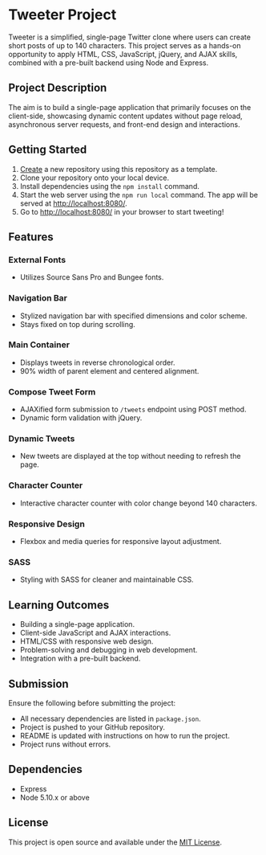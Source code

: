 # Tweeter Project

Tweeter is a simplified, single-page Twitter clone where users can create short posts of up to 140 characters. This project serves as a hands-on opportunity to apply HTML, CSS, JavaScript, jQuery, and AJAX skills, combined with a pre-built backend using Node and Express.

## Project Description

The aim is to build a single-page application that primarily focuses on the client-side, showcasing dynamic content updates without page reload, asynchronous server requests, and front-end design and interactions.

## Getting Started

1. [Create](https://docs.github.com/en/repositories/creating-and-managing-repositories/creating-a-repository-from-a-template) a new repository using this repository as a template.
2. Clone your repository onto your local device.
3. Install dependencies using the `npm install` command.
4. Start the web server using the `npm run local` command. The app will be served at <http://localhost:8080/>.
5. Go to <http://localhost:8080/> in your browser to start tweeting!

## Features

### External Fonts
- Utilizes Source Sans Pro and Bungee fonts.

### Navigation Bar
- Stylized navigation bar with specified dimensions and color scheme.
- Stays fixed on top during scrolling.

### Main Container
- Displays tweets in reverse chronological order.
- 90% width of parent element and centered alignment.

### Compose Tweet Form
- AJAXified form submission to `/tweets` endpoint using POST method.
- Dynamic form validation with jQuery.

### Dynamic Tweets
- New tweets are displayed at the top without needing to refresh the page.

### Character Counter
- Interactive character counter with color change beyond 140 characters.

### Responsive Design
- Flexbox and media queries for responsive layout adjustment.

### SASS
- Styling with SASS for cleaner and maintainable CSS.

## Learning Outcomes

- Building a single-page application.
- Client-side JavaScript and AJAX interactions.
- HTML/CSS with responsive web design.
- Problem-solving and debugging in web development.
- Integration with a pre-built backend.

## Submission

Ensure the following before submitting the project:

- All necessary dependencies are listed in `package.json`.
- Project is pushed to your GitHub repository.
- README is updated with instructions on how to run the project.
- Project runs without errors.

## Dependencies

- Express
- Node 5.10.x or above

## License

This project is open source and available under the [MIT License](LICENSE).
